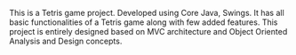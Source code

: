 This is a Tetris game project. Developed using Core Java, Swings. It has all basic functionalities of a Tetris game along with few added features. This project is entirely designed based on MVC architecture and Object Oriented Analysis and Design concepts.